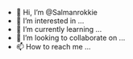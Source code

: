 - 👋 Hi, I’m @Salmanrokkie
- 👀 I’m interested in ...
- 🌱 I’m currently learning ...
- 💞️ I’m looking to collaborate on ...
- 📫 How to reach me ...

<!---
Salmanrokkie/Salmanrokkie is a ✨ special ✨ repository because its `README.md` (this file) appears on your GitHub profile.
You can click the Preview link to take a look at your changes.
--->
